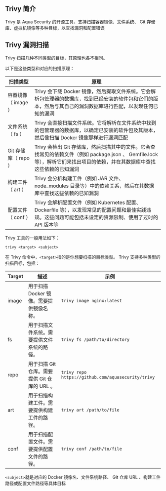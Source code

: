 ## Trivy 简介

Trivy 是 Aqua Security 的开源工具，支持扫描容器镜像、文件系统、 Git 存储库、虚拟机镜像等多种目标，以查找漏洞和配置错误

## Trivy 漏洞扫描

Trivy 扫描几种不同类型的目标，其原理也各不相同。

以下是这些类型和对应的扫描原理：

| 扫描类型             | 原理                                                         |
| -------------------- | ------------------------------------------------------------ |
| 容器镜像（ image ）  | Trivy 会下载 Docker 镜像，然后提取文件系统。它会解析包管理器的数据库，找到已经安装的软件包和它们的版本，然后与其自己的漏洞数据库进行匹配，以发现任何已知的漏洞 |
| 文件系统（ fs ）     | Trivy 会直接扫描文件系统。它将解析在文件系统中找到的包管理器的数据库，以确定已安装的软件包及其版本，然后像扫描 Docker 镜像那样进行漏洞匹配 |
| Git 存储库（ repo ） | Trivy 会检出 Git 存储库，然后扫描其中的文件。它会查找常见的依赖文件（例如 package.json 、 Gemfile.lock 等），解析它们来找出项目的依赖，并在其数据库中查找这些依赖的已知漏洞 |
| 构建工件（ art ）    | Trivy 会分析构建工件（例如 JAR 文件、 node_modules 目录等）中的依赖关系，然后在其数据库中查找这些依赖的已知漏洞 |
| 配置文件（ conf ）   | Trivy 会解析配置文件（例如 Kubernetes 配置、 Dockerfile 等），以发现常见的配置问题和最佳实践违规。这些问题可能包括未设定的资源限制、使用了过时的 API 版本等 |

Trivy 工具的一般用法如下：

```
trivy <target> <subject>
```

在 Trivy 命令中，`<target>`指的是你想要扫描的目标类型。 Trivy 支持多种类型的扫描目标，包括：

| Target | 描述                                          | 示例                                               |
| ------ | --------------------------------------------- | -------------------------------------------------- |
| image  | 用于扫描 Docker 镜像。需要提供镜像名称。      | `trivy image nginx:latest`                         |
| fs     | 用于扫描文件系统。需要提供文件系统的路径。    | `trivy fs /path/to/directory`                      |
| repo   | 用于扫描 Git 仓库。需要提供 Git 仓库的 URL 。 | `trivy repo https://github.com/aquasecurity/trivy` |
| art    | 用于扫描构建工件。需要提供构建工件的路径。    | `trivy art /path/to/file`                          |
| conf   | 用于扫描配置文件。需要提供配置文件的路径。    | `trivy conf /path/to/file`                         |

`<subject>`就是对应的 Docker 镜像名、文件系统路径、 Git 仓库 URL 、构建工件路径或配置文件路径等具体目标